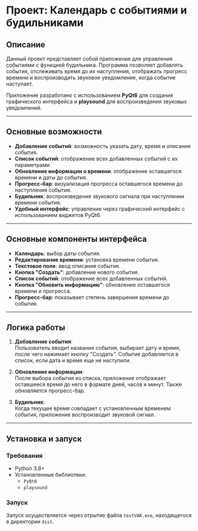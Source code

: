 # Проект: Календарь с событиями и будильниками

## Описание
Данный проект представляет собой приложение для управления событиями с функцией будильника. Программа позволяет добавлять события, отслеживать время до их наступления, отображать прогресс времени и воспроизводить звуковое уведомление, когда событие наступает.  

Приложение разработано с использованием **PyQt6** для создания графического интерфейса и **playsound** для воспроизведения звуковых уведомлений.

---

## Основные возможности
- **Добавление событий**: возможность указать дату, время и описание события.
- **Список событий**: отображение всех добавленных событий с их параметрами.
- **Обновление информации о времени**: отображение оставшегося времени и даты до события.
- **Прогресс-бар**: визуализация прогресса оставшегося времени до наступления события.
- **Будильник**: воспроизведение звукового сигнала при наступлении времени события.
- **Удобный интерфейс**: управление через графический интерфейс с использованием виджетов PyQt6.

---

## Основные компоненты интерфейса
- **Календарь**: выбор даты события.
- **Редактирование времени**: установка времени события.
- **Текстовое поле**: ввод описания события.
- **Кнопка "Создать"**: добавление нового события.
- **Список событий**: отображение всех добавленных событий.
- **Кнопка "Обновить информацию"**: обновление оставшегося времени и прогресса.
- **Прогресс-бар**: показывает степень завершения времени до события.

---

## Логика работы
1. **Добавление события**:  
   Пользователь вводит название события, выбирает дату и время, после чего нажимает кнопку "Создать". Событие добавляется в список, если дата и время еще не наступили.

2. **Обновление информации**:  
   После выбора события из списка, приложение отображает оставшееся время до него в формате дней, часов и минут. Также обновляется прогресс-бар.

3. **Будильник**:  
   Когда текущее время совпадает с установленным временем события, приложение воспроизводит звуковой сигнал.

---

## Установка и запуск
### Требования
- Python 3.8+
- Установленные библиотеки:
  - `PyQt6`
  - `playsound`

### Запуск
Запуск осуществляется через отрытие файла `testVAR.exe`, находящегося в директории `dist`.

